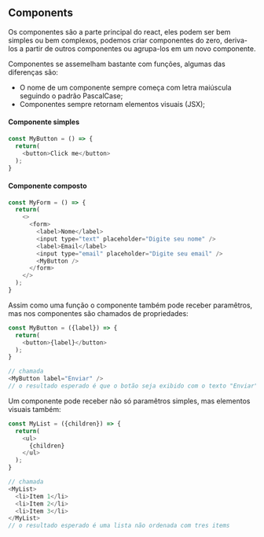 ## Components

Os componentes são a parte principal do react, eles podem ser bem simples ou bem complexos, podemos criar componentes do zero, deriva-los a partir de outros componentes ou agrupa-los em um novo componente.

Componentes se assemelham bastante com funções, algumas das diferenças são:
- O nome de um componente sempre começa com letra maiúscula seguindo o padrão PascalCase;
- Componentes sempre retornam elementos visuais (JSX);

#### Componente simples

```javascript
const MyButton = () => {
  return(
    <button>Click me</button>
  );
}
```

#### Componente composto

```javascript
const MyForm = () => {
  return(
    <>
      <form>
        <label>Nome</label>
        <input type="text" placeholder="Digite seu nome" />
        <label>Email</label>
        <input type="email" placeholder="Digite seu email" />
        <MyButton />
      </form>
    </>
  );
}
```

Assim como uma função o componente também pode receber paramêtros, mas nos componentes são chamados de propriedades:

```javascript
const MyButton = ({label}) => {
  return(
    <button>{label}</button>
  );
}

// chamada
<MyButton label="Enviar" />
// o resultado esperado é que o botão seja exibido com o texto "Enviar" nele
```

Um componente pode receber não só paramêtros simples, mas elementos visuais também:

```javascript
const MyList = ({children}) => {
  return(
    <ul>
      {children}
    </ul>
  );
}

// chamada
<MyList>
  <li>Item 1</li>
  <li>Item 2</li>
  <li>Item 3</li>
</MyList>
// o resultado esperado é uma lista não ordenada com tres items
```
